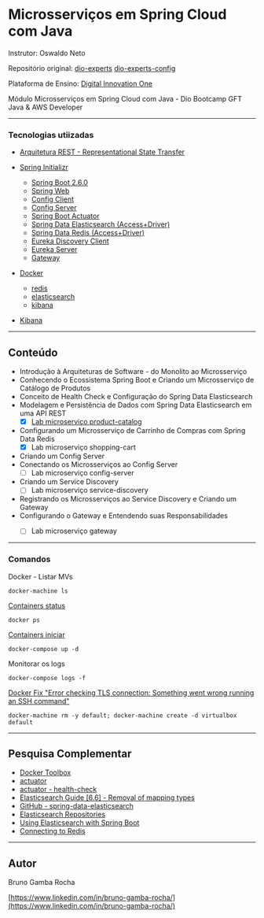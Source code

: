 # Microsserviços em Spring Cloud com Java

Instrutor: Oswaldo Neto


Repositório original: [dio-experts](https://github.com/oswaldoneto/dio-experts) [dio-experts-config](https://github.com/oswaldoneto/dio-experts-config)

Plataforma de Ensino: [Digital Innovation One](https://digitalinnovation.one/sign-up?ref=K5EF2VCVKA)

Módulo Microsserviços em Spring Cloud com Java - Dio Bootcamp GFT Java & AWS Developer


<hr>

### Tecnologias utiizadas
- [Arquitetura REST - Representational State Transfer](https://pt.wikipedia.org/wiki/REST)

- [Spring Initializr](https://start.spring.io/)
	- [Spring Boot 2.6.0](https://spring.io/projects/spring-boot)
	- [Spring Web](https://docs.spring.io/spring-boot/docs/2.6.0/reference/htmlsingle/#boot-features-developing-web-applications)
	- [Config Client](https://cloud.spring.io/spring-cloud-config/reference/html/#_spring_cloud_config_client)
	- [Config Server](https://cloud.spring.io/spring-cloud-config/reference/html/#_spring_cloud_config_server)
	- [Spring Boot Actuator](https://docs.spring.io/spring-boot/docs/current/reference/html/actuator.html)
	- [Spring Data Elasticsearch (Access+Driver)](https://docs.spring.io/spring-data/elasticsearch/docs/current/reference/html/#reference)
	- [Spring Data Redis (Access+Driver)](https://spring.io/projects/spring-data-redis)
	- [Eureka Discovery Client](https://cloud.spring.io/spring-cloud-netflix/multi/multi__service_discovery_eureka_clients.html)
	- [Eureka Server](https://spring.io/guides/gs/service-registration-and-discovery/)
	- [Gateway](https://spring.io/projects/spring-cloud-gateway)

- [Docker](https://www.docker.com/)
	- [redis](https://hub.docker.com/_/redis)
	- [elasticsearch](https://hub.docker.com/_/elasticsearch)
	- [kibana](https://hub.docker.com/_/kibana)
	
- [Kibana](https://www.elastic.co/pt/kibana/)



<hr>

## Conteúdo
- Introdução à Arquiteturas de Software - do Monolito ao Microsserviço
- Conhecendo o Ecossistema Spring Boot e Criando um Microsserviço de Catálogo de Produtos
- Conceito de Health Check e Configuração do Spring Data Elasticsearch
- Modelagem e Persistência de Dados com Spring Data Elasticsearch em uma API REST
	- [x] [Lab microserviço product-catalog](https://youtu.be/9fQUyN0WvaE)
- Configurando um Microsserviço de Carrinho de Compras com Spring Data Redis
	- [x] Lab microserviço shopping-cart
- Criando um Config Server
- Conectando os Microsserviços ao Config Server
	- [ ] Lab microserviço config-server
- Criando um Service Discovery
	- [ ] Lab microserviço service-discovery
- Registrando os Microsserviços ao Service Discovery e Criando um Gateway
- Configurando o Gateway e Entendendo suas Responsabilidades
	- [ ] Lab microserviço gateway



<hr>

### Comandos

Docker - Listar MVs

``` docker-machine ls ```

[Containers status](https://medium.com/xp-inc/principais-comandos-docker-f9b02e6944cd)

``` docker ps ```

[Containers iniciar](https://dev.to/ingresse/docker-e-docker-compose-um-guia-para-iniciantes-48k8)

``` docker-compose up -d ```

Monitorar os logs

``` docker-compose logs -f ```

[Docker Fix "Error checking TLS connection: Something went wrong running an SSH command"](https://forums.docker.com/t/error-starting-docker-quickstart/18140/2)

``` docker-machine rm -y default; docker-machine create -d virtualbox default ```


<hr>

## Pesquisa Complementar

- [Docker Toolbox](https://github.com/docker-archive/toolbox/releases)
- [actuator](https://docs.spring.io/spring-boot/docs/current/reference/html/actuator.html)
- [actuator - health-check](https://reflectoring.io/spring-boot-health-check/)
- [Elasticsearch Guide [6.6] - Removal of mapping types](https://www.elastic.co/guide/en/elasticsearch/reference/6.6/removal-of-types.html)
- [GitHub - spring-data-elasticsearch](https://github.com/spring-projects/spring-data-elasticsearch)
- [Elasticsearch Repositories](https://docs.spring.io/spring-data/elasticsearch/docs/current/reference/html/#elasticsearch.repositories)
- [Using Elasticsearch with Spring Boot](https://reflectoring.io/spring-boot-elasticsearch/)
- [Connecting to Redis](https://docs.spring.io/spring-data/redis/docs/current/reference/html/#redis:connectors)



<hr>

## Autor

Bruno Gamba Rocha

[https://www.linkedin.com/in/bruno-gamba-rocha/](https://www.linkedin.com/in/bruno-gamba-rocha/)